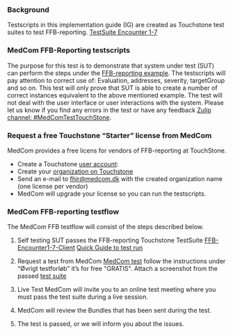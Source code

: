 ### Background

Testscripts in this implementation guide (IG) are created as Touchstone test suites to test FFB-reporting.
[TestSuite Encounter 1-7](https://touchstone.aegis.net/touchstone/conformance/current?suite=FHIR4-0-1-FFB-Encounter1-7-Client)

### MedCom FFB-Reporting testscripts
The purpose for this test is to demonstrate that system under test (SUT) can perform the steps under the [FFB-reporting example](http://build.fhir.org/ig/hl7dk/kl-ffb-reporting/example). The testscripts will pay attention to correct use of: Evaluation, addresses, severity, targetGroup and so on.
This test will only prove that SUT is able to create a number of correct instances equivalent to the above mentioned example. The test will not deal with the user interface or user interactions with the system. 
Please let us know if you find any errors in the test or have any feedback [Zulip channel: #MedComTestTouchStone](https://chat.fhir.org/#narrow/stream/286780-denmark.2Fmedcom.2FMedComTestTouchStone).


### Request a free Touchstone “Starter” license from MedCom
MedCom provides a free licens for vendors of FFB-reporting at TouchStone.
* Create a Touchstone [user account](https://touchstone.aegis.net/touchstone/register):
* Create your [organization on Touchstone](https://touchstone.aegis.net/touchstone/userguide/html/registration/membership.html#new-organization)
* Send an e-mail to fhir@medcom.dk with the created organization name (one license per vendor)
* MedCom will upgrade your license so you can run the testscripts.


### MedCom FFB-reporting testflow
The MedCom FFB testflow will consist of the steps described below. 

1. Self testing
SUT passes the FFB-reporting Touchstone TestSuite [FFB-Encounter1-7-Client](https://touchstone.aegis.net/touchstone/conformance/current?suite=FHIR4-0-1-FFB-Encounter1-7-Client) 
[Quick Guide to test run](TouchstoneTestStepByStep.html) 

2. Request a test from MedCom 
[MedCom test](https://www.medcom.dk/standarder/testcenter) follow the instructions under “Øvrigt testforløb” it’s for free "GRATIS". 
Attach a screenshot from the passed [test suite](https://touchstone.aegis.net/touchstone/conformance/current)   

3. Live Test
MedCom will invite you to an online test meeting where you must pass the test suite during a live session. 

4. MedCom will review the Bundles that has been sent during the test.

5. The test is passed, or we will inform you about the issues.
 